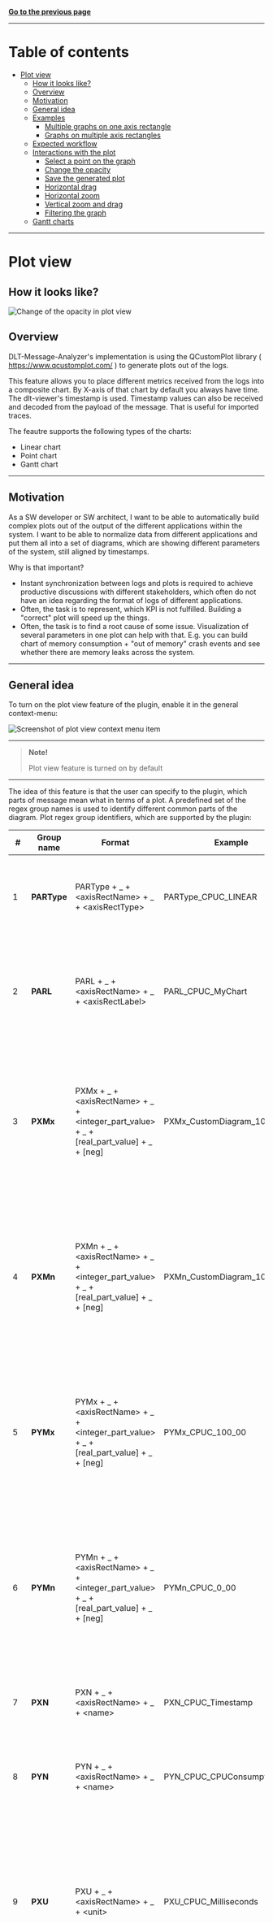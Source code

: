 [**Go to the previous page**](../../README.md)

----

# Table of contents

- [Plot view](#plot-view)
   * [How it looks like?](#how-it-looks-like)
   * [Overview](#overview)
   * [Motivation](#motivation)
   * [General idea](#general-idea)
   * [Examples](#examples)
      + [Multiple graphs on one axis rectangle](#multiple-graphs-on-one-axis-rectangle)
      + [Graphs on multiple axis rectangles](#graphs-on-multiple-axis-rectangles)
   * [Expected workflow](#expected-workflow)
   * [Interactions with the plot](#interactions-with-the-plot)
      + [Select a point on the graph](#select-a-point-on-the-graph)
      + [Change the opacity](#change-the-opacity)
      + [Save the generated plot](#save-the-generated-plot)
      + [Horizontal drag](#horizontal-drag)
      + [Horizontal zoom](#horizontal-zoom)
      + [Vertical zoom and drag](#vertical-zoom-and-drag)
      + [Filtering the graph](#filtering-the-graph)
   * [Gantt charts](#gantt-charts)

----

# Plot view

## How it looks like?

![Change of the opacity in plot view](./plot_view_change_opacity.gif)

## Overview

DLT-Message-Analyzer's implementation is using the QCustomPlot library ( https://www.qcustomplot.com/ ) to generate plots out of the logs.

This feature allows you to place different metrics received from the logs into a composite chart. By X-axis of that chart by default you always have time. The dlt-viewer's timestamp is used. Timestamp values can also be received and decoded from the payload of the message. That is useful for imported traces.

The feautre supports the following types of the charts:

- Linear chart
- Point chart
- Gantt chart

----

## Motivation

As a SW developer or SW architect, I want to be able to automatically build complex plots out of the output of the different applications within the system. 
I want to be able to normalize data from different applications and put them all into a set of diagrams, which are showing different parameters of the system, still aligned by timestamps.

Why is that important?
- Instant synchronization between logs and plots is required to achieve productive discussions with different stakeholders, which often do not have an idea regarding the format of logs of different applications.
- Often, the task is to represent, which KPI is not fulfilled. Building a "correct" plot will speed up the things.
- Often, the task is to find a root cause of some issue. Visualization of several parameters in one plot can help with that. E.g. you can build chart of memory consumption + "out of memory" crash events and see whether there are memory leaks across the system.

----

## General idea

To turn on the plot view feature of the plugin, enable it in the general context-menu:

![Screenshot of plot view context menu item](./plot_view_turn_on_feature.png)

----
> **Note!**
>
> Plot view feature is turned on by default
----

The idea of this feature is that the user can specify to the plugin, which parts of message mean what in terms of a plot.
A predefined set of the regex group names is used to identify different common parts of the diagram.
Plot regex group identifiers, which are supported by the plugin:

|#| Group name | Format | Example | Meaning | Type |
| ------------- | ------------- | ------------- | ------------- | ------------- | ------------- |
|1| **PARType** | PARType + _ + \<axisRectName\> + _ + \<axisRectType\> | PARType_CPUC_LINEAR  |**Plot axis rectangle type**. Type of the specific plot axis rectangle. Supported types are - GANNT, POINT, LINEAR.|**Optional**. If not specified, the LINEAR value is used. If multiple values appear - the 'last win' strategy is applied.|
|2| **PARL** | PARL + _ + \<axisRectName\> + _ + \<axisRectLabel\> | PARL_CPUC_MyChart  |**Plot axis rectangle label**. The label, that will be created above the corresponding plot axis rectangle.|**Optional**. If not specified, the label is not created. If multiple values appear for the same 'axisRectName' - they are concatenated.|
|3| **PXMx** | PXMx + _ + \<axisRectName\> + _ + \<integer_part_value\> + _ + [real_part_value] + _ + [neg] | PXMx_CustomDiagram_10_00 | **Plot X Max**. Sets the maximum visible value on axis X of the specified axis rectangle. | **Optional**. Last win. If not set, then the maximum value will be derived from the provided data. You can omit 'real_part_value' if not needed. Use the 'neg' keyword as the last parameter to specify negative values. |
|4| **PXMn** | PXMn + _ + \<axisRectName\> + _ + \<integer_part_value\> + _ + [real_part_value] + _ + [neg] | PXMn_CustomDiagram_10_00_neg | **Plot X Min**. Sets the minimum visible value on axis X of the specified axis rectangle. | **Optional**. Last win. If not set, then the minimum value will be derived from the provided data. You can omit 'real_part_value' if not needed. Use the 'neg' keyword as the last parameter to specify negative values. |
|5| **PYMx** | PYMx + _ + \<axisRectName\> + _ + \<integer_part_value\> + _ + [real_part_value] + _ + [neg] | PYMx_CPUC_100_00 | **Plot Y Max**. Sets the maximum visible value on axis Y of the specified axis rectangle. | **Optional**. Last win. If not set, then the maximum value will be derived from the provided data. You can omit 'real_part_value' if not needed. Use the 'neg' keyword as the last parameter to specify negative values. |
|6| **PYMn** | PYMn + _ + \<axisRectName\> + _ + \<integer_part_value\> + _ + [real_part_value] + _ + [neg] | PYMn_CPUC_0_00 | **Plot Y Min**. Sets the minimum visible value on axis Y of the specified axis rectangle. | **Optional**. Last win. If not set, then the minimum value will be derived from the provided data. You can omit 'real_part_value' if not needed. Use the 'neg' keyword as the last parameter to specify negative values. |
|7| **PXN** | PXN + _ + \<axisRectName\> + _ + \<name\> | PXN_CPUC_Timestamp |**Plot X-axis name**. Sets plot X-axis name for the specified plot axis rectangle. Use camelStyleNaming. E.g. 'camelStyleNaming' will be represented as 'Camel style naming' inside the diagram. | **Optional**. If not set, the default 'Timestamp' value is used. |
|8| **PYN** | PYN + _ + \<axisRectName\> + _ + \<name\> | PYN_CPUC_CPUConsumption |**Plot Y-axis name**. Sets plot Y-axis name for the specified plot axis rectangle. Use camelStyleNaming. E.g. 'camelStyleNaming' will be represented as 'Camel style naming' inside the diagram. | **Optional**. If not set - remains empty. |
|9| **PXU** | PXU + _ + \<axisRectName\> + _ + \<unit\> | PXU_CPUC_Milliseconds | **Plot X-axis unit**. Specifies the plot X-axis unit. Use camelStyleNaming. E.g. 'camelStyleNaming' will be represented as 'Camel style naming' inside the diagram. | **Optional**. If not set, then the 'seconds' default value is used, as the X-axis is usually used to represent the time, and in dlt, the timestamp is measured in seconds ( with real part, representing milliseconds, microseconds, etc. ) |
|10| **PYU** | PYU + _ + \<axisRectName\> + _ + \<unit\> | PYU_CPUC_Percents | **Plot Y-axis unit**. Specifies the plot Y-axis unit. Use camelStyleNaming. E.g. 'camelStyleNaming' will be represented as 'Camel style naming' inside the diagram. | **Optional**. If not set - remains empty. |
|11| **PXData** | PXData + _ + \<axisRectName\> + _ + \<graphId\> + _ + [value] | PXData_CPUC_1 |**Plot X-axis data**. The content of this regex group contains the data, that will be placed at axis X of the specified graph id and axis rectangle. The data of EACH VALUE should be convertible from the string to the float or the date-time. For conversion to date-time see PXT parameter. The graphId parameter should be convertible to an integer. If an optional 'value' parameter was specified, the captured data would be ignored. The 'value' param will be NOT considered as the "time", even if the PXT data was provided. | **Optional**. If not set, the timestamp of each involved DLT message would be used. This parameter can be used for the Gantt chart to get the timestamp from the message's payload. |
|12| **PXT** | PXT + _ + \<timeFormat\> | PXT_4yw2Mv2dw2Hw2mw2sw6f | **Plot X-axis time format**. Specifies, how to decode the date and time from the string out of the PXData. E.g. the '05-24 18:25:01.439' time format can be decoded with PXT_2Mw2dw2Hw2mw2sw3f. y - year. M - month. d - day. H - hour. m - minute. s - second. w - any delimiter symbol. f - a real part of the second ( milliseconds, microseconds, etc. ). Useful for custom imported logs, like Android logcat traces, which do not have proper dlt timestamp. | **Optional**. If not specified - there would be no attempt to decode PXData as time. |
|13| **PYData** | PYData + _ + \<axisRectName\> + _ + \<graphId\> + _ + [value] | PYData_CPUC_1 |**Plot Y-axis data**. The content of this regex group contains the data, that will be placed at axis Y of the specified graph id and axis rectangle. The data of EACH VALUE should be convertible from the string to the float or the date-time. For conversion to date-time see PYT parameter. The graphId parameter should be convertible to an integer. If an optional 'value' parameter was specified, the captured data would be ignored. The 'value' param will be NOT considered as the "time", even if the PYT data was provided. | **Mandatory** for plots in which 'PARType' is not equal to 'GANTT'. Not applicable to Gantt charts. |
|14| **PYT** | PYT + _ + \<timeFormat\> | PYT_4yw2Mv2dw2Hw2mw2sw6f | **Plot Y-axis time format**. Specifies, how to decode the date and time from the string out of the PYData. E.g. the '05-24 18:25:01.439' time format can be decoded with PYT_2Mw2dw2Hw2mw2sw3f. y - year. M - month. d - day. H - hour. m - minute. s - second. w - any delimiter symbol. f - a real part of the second ( milliseconds, microseconds, etc. ). Useful for custom imported logs, like Android logcat traces, which do not have proper dlt timestamp. | **Optional**. If not specified - there would be no attempt to decode PYData as time. Not applicable to Gantt charts. |
|15| **PGN** | PGN + _ + \<axisRectName\> + _ + \<graphId\> + _ + [name] | PGN_CPUC_1_NavApp, PGN_CPUC_1 | **Plot graph name**. Specifies the graph name for the specified graph id. If name parameter is not specified, then graph names would be derrived from the caprute content, and a separate graph on the plot would be created for each unique captured graph name. If name parameter is specified, then all names of the specified graphId would be the hard-coded ones, and only one graph would be produced on the plot for that graph id. | **Mandatory** for plots in which 'PARType' is not equal to 'GANTT'. |
|16| **PGMD** | PGMD + _ + \<axisRectName\> + _ + \<graphId\> + _ + \<key\> + _ + [value] | PGMD_SST_1_Domain | **Plot graph meta data**. Declares a metadata item, which ( if found for a specific plot point ) will be added to point's representation when it is selected by the user. | Optional. One or more. If 'value' parameter is not explicitly set, then captured data will be set as 'value'. If multiple 'value'-s are found in the analyzed string for the same 'key' - they will be concatenated. That includes both captured and explicitly set 'value'-s. |
|17| **PGE** | PGE + _ + \<axisRectName\> + _ + \<graphId\> + _ + \<eventType\> | PGE_proc_1_start | **Plot Gantt chart event**. Declares event of a certain type ( either "start" or "end" ). Used to identify start and end points of different events, which should be represented on the Gantt chart. | Mandatory. One or more. Applicable only for Gantt charts. |
|18| **PGEID** | PGE + _ + \<axisRectName\> + _ + \<graphId\> | PGE_proc_1 | **Plot Gantt chart event identifier**. This parameter specifies an event identifier. If specified, the analysis process will connect each event type's start and end points ONLY if they have the same event identifier. Non-consistent events will be ignored, e.g., with start ID - 5, end ID - 8. | Optional. If multiple values appear - the 'last win' strategy is applied. Applicable only for Gantt charts. |

----

## Examples

### Multiple graphs on one axis rectangle

Use the following dlt [file](./cpu_load_plot_example.dlt). It contains generated data that emulates the CPU load messages of 5 applications.

Apply search with the following regex:

> <pre>(?&lt;PXU_CPUC_milliseconds&gt;(?&lt;PYU_CPUC_percents&gt;(?&lt;PARType_CPUC_LINEAR&gt;(?&lt;PXN_CPUC_Timestamp&gt;(?&lt;PYN_CPUC_CPUConsumption&gt; ))))).*?(?&lt;PXT_4yw2Mw2dw2Hw2mw2sw3f&gt;(?&lt;PXData_CPUC_1&gt;[\d]{4}-[\d]{2}-[\d]{2} [\d]{2}:[\d]{2}:[\d]{2}[\.]*[\d]{0,3})).*?,(?&lt;PGN_CPUC_1&gt;(?&lt;PGMD_CPUC_1_AppName&gt;.*?)),(?&lt;PYData_CPUC_1&gt;.*)</pre>

You should see messages with the enabled 'Plot' checkbox:

![Plot column](./plot_column.png)

Use Ctrl+A -> Space, to select all the checkboxes in the 'Plot' column.

Switch to the 'Plot view' tab and press the 'Create plot' button. You should see the created plot:

![Plot column](./plot_view_multiple_graphs_single_axis_rect.png)

----

### Graphs on multiple axis rectangles

Use the same dlt [file](./cpu_load_plot_example.dlt).

Apply search with the following regex:

> <pre>(?&lt;PXU_CPUC1_milliseconds&gt;(?&lt;PYU_CPUC1_percents&gt;(?&lt;PARType_CPUC1_LINEAR&gt;(?&lt;PXN_CPUC1_Timestamp&gt;(?&lt;PYN_CPUC1_CPUConsumption&gt; ))))).*?(?&lt;PXT_4yw2Mw2dw2Hw2mw2sw3f&gt;(?&lt;PXData_CPUC1_1&gt;[\d]{4}-[\d]{2}-[\d]{2} [\d]{2}:[\d]{2}:[\d]{2}[\.]*[\d]{0,3})).*?,(?&lt;PGN_CPUC1_1&gt;(?&lt;PGMD_CPUC1_1_AppName&gt;App1)),(?&lt;PYData_CPUC1_1&gt;.*)|(?&lt;PXU_CPUC2_milliseconds&gt;(?&lt;PYU_CPUC2_percents&gt;(?&lt;PARType_CPUC2_LINEAR&gt;(?&lt;PXN_CPUC2_Timestamp&gt;(?&lt;PYN_CPUC2_CPUConsumption&gt; ))))).*?(?&lt;PXT_4yw2Mw2dw2Hw2mw2sw3f&gt;(?&lt;PXData_CPUC2_1&gt;[\d]{4}-[\d]{2}-[\d]{2} [\d]{2}:[\d]{2}:[\d]{2}[\.]*[\d]{0,3})).*?,(?&lt;PGN_CPUC2_1&gt;(?&lt;PGMD_CPUC2_1_AppName&gt;App2)),(?&lt;PYData_CPUC2_1&gt;.*)|(?&lt;PXU_CPUC3_milliseconds&gt;(?&lt;PYU_CPUC3_percents&gt;(?&lt;PARType_CPUC3_LINEAR&gt;(?&lt;PXN_CPUC3_Timestamp&gt;(?&lt;PYN_CPUC3_CPUConsumption&gt; ))))).*?(?&lt;PXT_4yw2Mw2dw2Hw2mw2sw3f&gt;(?&lt;PXData_CPUC3_1&gt;[\d]{4}-[\d]{2}-[\d]{2} [\d]{2}:[\d]{2}:[\d]{2}[\.]*[\d]{0,3})).*?,(?&lt;PGN_CPUC3_1&gt;(?&lt;PGMD_CPUC3_1_AppName&gt;App3)),(?&lt;PYData_CPUC3_1&gt;.*)|(?&lt;PXU_CPUC4_milliseconds&gt;(?&lt;PYU_CPUC4_percents&gt;(?&lt;PARType_CPUC4_LINEAR&gt;(?&lt;PXN_CPUC4_Timestamp&gt;(?&lt;PYN_CPUC4_CPUConsumption&gt; ))))).*?(?&lt;PXT_4yw2Mw2dw2Hw2mw2sw3f&gt;(?&lt;PXData_CPUC4_1&gt;[\d]{4}-[\d]{2}-[\d]{2} [\d]{2}:[\d]{2}:[\d]{2}[\.]*[\d]{0,3})).*?,(?&lt;PGN_CPUC4_1&gt;(?&lt;PGMD_CPUC4_1_AppName&gt;App4)),(?&lt;PYData_CPUC4_1&gt;.*)|(?&lt;PXU_CPUC5_milliseconds&gt;(?&lt;PYU_CPUC5_percents&gt;(?&lt;PARType_CPUC5_LINEAR&gt;(?&lt;PXN_CPUC5_Timestamp&gt;(?&lt;PYN_CPUC5_CPUConsumption&gt; ))))).*?(?&lt;PXT_4yw2Mw2dw2Hw2mw2sw3f&gt;(?&lt;PXData_CPUC5_1&gt;[\d]{4}-[\d]{2}-[\d]{2} [\d]{2}:[\d]{2}:[\d]{2}[\.]*[\d]{0,3})).*?,(?&lt;PGN_CPUC5_1&gt;(?&lt;PGMD_CPUC5_1_AppName&gt;App5)),(?&lt;PYData_CPUC5_1&gt;.*)</pre>

Use Ctrl+A -> Space, to select all the checkboxes in the 'Plot' column.

Switch to the 'Plot view' tab and press the 'Create plot' button. You should see the created plot:

![Plot column](./plot_view_one_graph_multiple_axis_rects.png)

----

## Expected workflow

As you can see above, the implemented functionality allows you to place multiple graphs on multiple axis rectangles. The expected workflow with this functionality is the following one:

- Declare regular expression to create a plot that covers one aspect of your system
- Collect a set of such regular expressions
- Use combinations of stored regular expressions to create complex plots, which will allow you to speed up issue analysis 

----

## Interactions with the plot

We support deep integration of the plot with dlt-viewer and other parts of DMA. 

### Select a point on the graph

Click on any point of the graph to select it:

![Plot view point selection](./plot_view_point_selection.png)

As you can see, selection allows to:

- Show graph value
- Show any custom metadata, which is possible to assign to each point
- Jump to the corresponding message in the dlt-viewer's main table

### Change the opacity

Use Ctrl+Scroll, while the plot view is in focus, to change the opacity of the graphs:

![Change of the opacity in plot view](./plot_view_change_opacity.gif)

### Save the generated plot

The plot can be exported as an SVG file. Right-click on the plot and select the "Save as ..." option. Then provide a file name and save the plot.

**Note!** Only the visible part of the plot is saved! You can use it to your advantage, exporting the timeframe that contains an issue.

Here is the [example of the saved plot](./plot.svg)

### Horizontal drag

Use the usual dragging to go through the plot's timeline. 

### Horizontal zoom

Scroll while the plot view is in focus. That will zoom the plot in or out horizontally, depending on the direction of the scrolling.

![Plot view horizontal zoom](./plot_view_horizontal_zoom.gif)

**Note!** Horizontal zoom is applied to all axis rectangles.

### Vertical zoom and drag

Press 'Shift' and scroll while the plot view is in focus. That will zoom the plot in or out vertically, depending on the direction of the scrolling.

![Plot view vertical zoom and drag](./plot_view_vertical_zoom_and_drag.gif)

**Note!** The 'Shift' button also unlocks the vertical drag. Thus, if the graph is not vertically centered, you can adjust its position.

**Note!** Use the 'Space' key to reset any changes in the vertical zoom or drag that you made previously. 

### Filtering the graph

There are at least 2 ways to filter out a graph on the axis rectangle:

- Press on the legend items to change their visibility:

  ![Plot view selecting legend items](./select_legend_items.gif)

- Select a point on the graph and press the "F" button to turn on and off filtering of the selected graph:

  ![Plot view filtering out the selected graph](./filter_out_selected_graph.gif)

## Gantt charts

Gantt charts support the same feature set as linear and point charts.

![Gantt charts example](./gantt_chart_example.png)

----

[**Go to the previous page**](../../README.md)